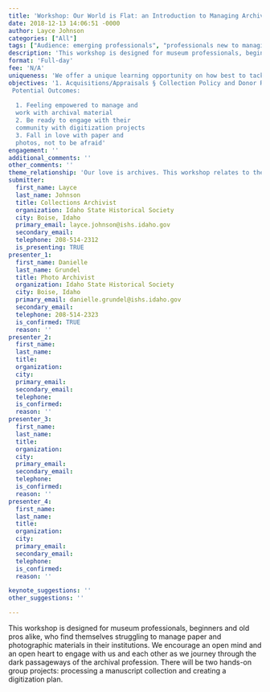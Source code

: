 ```yaml
---
title: 'Workshop: Our World is Flat: an Introduction to Managing Archival and Photograph Collections'
date: 2018-12-13 14:06:51 -0000
author: Layce Johnson
categories: ["All"]
tags: ["Audience: emerging professionals", "professionals new to managing archival and photographic materials in their museum", "professionals that would like a refresher" ]
description: 'This workshop is designed for museum professionals, beginners and old pros alike, who find themselves struggling to manage paper and photographic materials in their institutions. We encourage an open mind and an open heart to engage with us and each other as we journey through the dark passageways of the archival profession. There will be two hands-on group projects: processing a manuscript collection and creating a digitization plan.'
format: 'Full-day'
fee: 'N/A'
uniqueness: 'We offer a unique learning opportunity on how best to tackle management of paper/photographic collections. Though related, museum and archival practices do not always align.'
objectives: '1. Acquisitions/Appraisals § Collection Policy and Donor Relationships § Surveying collections § Custodial transfer, Deeds of Gift, etc. 2. Arrangement and Description (Processing a Collection) § Processing an archival collection § Preservation and handling of archival materials § Preservation and handling and Identification of photographs § Processing fails: what not to do 3. Access and digitization § Reading Room § Preservation and handling of archival materials § Preservation and handling and Identification of photographs § Metadata $ Digitization: what it is not 
 Potential Outcomes:
   
  1. Feeling empowered to manage and
  work with archival material
  2. Be ready to engage with their
  community with digitization projects
  3. Fall in love with paper and
  photos, not to be afraid'
engagement: ''
additional_comments: ''
other_comments: ''
theme_relationship: 'Our love is archives. This workshop relates to the theme of engagement, because it engages any professional tasked with manage archival collections. We hope to engage all levels of professionals with different backgrounds. Our hope is that by the end of our training attendees will feel empowered to make their collections more accessible and improve community engagement with archival collections.'
submitter:
  first_name: Layce
  last_name: Johnson
  title: Collections Archivist
  organization: Idaho State Historical Society
  city: Boise, Idaho
  primary_email: layce.johnson@ishs.idaho.gov
  secondary_email: 
  telephone: 208-514-2312
  is_presenting: TRUE
presenter_1:
  first_name: Danielle
  last_name: Grundel
  title: Photo Archivist
  organization: Idaho State Historical Society
  city: Boise, Idaho
  primary_email: danielle.grundel@ishs.idaho.gov
  secondary_email: 
  telephone: 208-514-2323
  is_confirmed: TRUE
  reason: ''
presenter_2:
  first_name: 
  last_name: 
  title: 
  organization: 
  city: 
  primary_email: 
  secondary_email: 
  telephone: 
  is_confirmed: 
  reason: ''
presenter_3:
  first_name: 
  last_name: 
  title: 
  organization: 
  city: 
  primary_email: 
  secondary_email: 
  telephone: 
  is_confirmed: 
  reason: ''
presenter_4:
  first_name: 
  last_name: 
  title: 
  organization: 
  city: 
  primary_email: 
  secondary_email: 
  telephone: 
  is_confirmed: 
  reason: ''

keynote_suggestions: ''
other_suggestions: ''

---
```

This workshop is designed for museum professionals, beginners and old pros alike, who find themselves struggling to manage paper and photographic materials in their institutions. We encourage an open mind and an open heart to engage with us and each other as we journey through the dark passageways of the archival profession. There will be two hands-on group projects: processing a manuscript collection and creating a digitization plan.